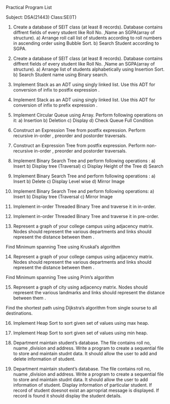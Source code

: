 Practical Program List

Subject: DSA(21443)                                                                Class:SE(IT)

1) Create a database of SEIT class (at least 8 records). Database contains diffrent fields of every student like Roll No. ,Name an SGPA(array of structure).
  a) Arrange roll call list of students according to roll numbers in ascending     	order using Bubble Sort.
   b) Search Student according to SGPA.

2) Create a database of SEIT class (at least 8 records). Database contains diffrent fields of every student like Roll No. ,Name an SGPA(array of structure).
  a) Arrange list of students alphabetically using Insertion Sort.
   b) Search Student name using Binary search.

3) Implement Stack as an ADT using singly linked list. Use this ADT for conversion of infix to postfix expression .

4) Implement Stack as an ADT using singly linked list. Use this ADT for conversion of infix to prefix expression .

5) Implement Circular Queue using Array. Perform following operations on it:
  a) Insertion  b) Deletion  c) Display d) Check Queue Full Condition

6) Construct an Expression Tree from postfix expression. Perform recursive in-order , preorder and postorder traversals.

7) Construct an Expression Tree from postfix expression. Perform non-recursive in-order , preorder and postorder traversals.

8) Implement Binary Search Tree and perform following operations :
   a) Insert  b) Display tree (Traversal) c) Display Height of the Tree d) Search

9) Implement Binary Search Tree and perform following operations :
   a) Insert  b) Delete c) Display Level wise  d) Mirror Image

10) Implement Binary Search Tree and perform following operations:
  a) Insert  b) Display tree (Traversal c) Mirror Image

11) Implement in-order Threaded Binary Tree and traverse it in in-order.

12) Implement in-order Threaded Binary Tree and traverse it in  pre-order.

13) Represent a graph of your college campus using adjacency matrix. Nodes should represent the various departments and links should represent the distance between them .

Find Minimum spanning Tree using Kruskal’s algorithm

14) Represent a graph of your college campus using adjacency matrix. Nodes should represent the various departments and links should represent the distance between them .

Find Minimum spanning Tree using Prim’s algorithm

15) Represent a graph of city using adjacency matrix. Nodes should represent the various landmarks  and links should represent the distance between them .

Find the shortest path using Dijkstra’s algorithm from single sourse to all destinations.

16) Implement Heap Sort to sort given set of values using max heap.

17) Implement Heap Sort to sort given set of values using min heap.

18) Department maintain student’s database. The file contains roll no, nuame ,division and address. Write a program to create a sequential file to store and maintain studnt data. It should allow the user to add and delete information of student.

19) Department maintain student’s database. The file contains roll no, nuame ,division and address. Write a program to create a sequential file to store and maintain studnt data. It should allow the user to add information of student. Display information of particular student. If record of student doesnot exist an aprropriat message is displayed. If record is found it should display the student details.

